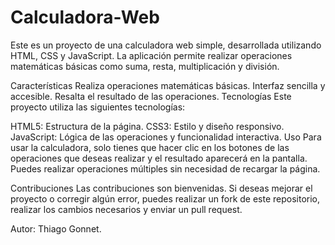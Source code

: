 # Calculadora-Web

Este es un proyecto de una calculadora web simple, desarrollada utilizando HTML, CSS y JavaScript. La aplicación permite realizar operaciones matemáticas básicas como suma, resta, multiplicación y división.

Características
Realiza operaciones matemáticas básicas.
Interfaz sencilla y accesible.
Resalta el resultado de las operaciones.
Tecnologías
Este proyecto utiliza las siguientes tecnologías:

HTML5: Estructura de la página.
CSS3: Estilo y diseño responsivo.
JavaScript: Lógica de las operaciones y funcionalidad interactiva.
Uso
Para usar la calculadora, solo tienes que hacer clic en los botones de las operaciones que deseas realizar y el resultado aparecerá en la pantalla. Puedes realizar operaciones múltiples sin necesidad de recargar la página.

Contribuciones
Las contribuciones son bienvenidas. Si deseas mejorar el proyecto o corregir algún error, puedes realizar un fork de este repositorio, realizar los cambios necesarios y enviar un pull request.

Autor: Thiago Gonnet.

